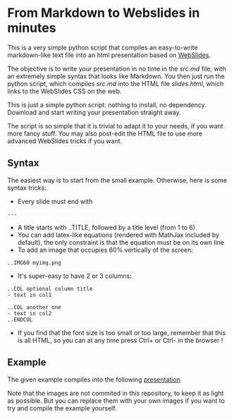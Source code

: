 # From Markdown to Webslides in minutes

This is a very simple python script that compiles an easy-to-write markdown-like text file into
an html presentation based on [WebSlides](https://webslides.tv).

The objective is to write your presentation in no time in the *src.md* file, with an extremely simple syntax that looks like
Markdown.
You then just run the python script, which compiles *src.md* into the HTML file *slides.html*, which links to the WebSlides CSS
on the web.

This is just a simple python script: nothing to install, no dependency.
Download and start writing your presentation straight away.

The script is so simple that it is trivial to adapt it to your needs, if you want more fancy stuff.
You may also post-edit the HTML file to use more advanced WebSlides tricks if you want.

## Syntax

The easiest way is to start from the small example.
Otherwise, here is some syntax tricks:

- Every slide must end with
```
---
```
- A title starts with ..TITLE, followed by a title level (from 1 to 6)
- You can add latex-like equations (rendered with MathJax included by default), the only constraint is that the equation must be on its own line
- To add an image that occupies 60% vertically of the screen:
```
..IMG60 myimg.png
```
- It's super-easy to have 2 or 3 columns:
```
..COL optional column title
- text in col1

..COL another one
- text in col2
..ENDCOL
```
- If you find that the font size is too small or too large, remember that this is all HTML, so you can at any time press Ctrl+ or Ctrl- in the browser !

## Example

The given example compiles into the following [presentation](http://deeploria.gforge.inria.fr/pres/generative/slides.html)

Note that the images are not commited in this repository, to keep it as light as possible. But you can replace them with your own images if you want to try and compile the example yourself.

